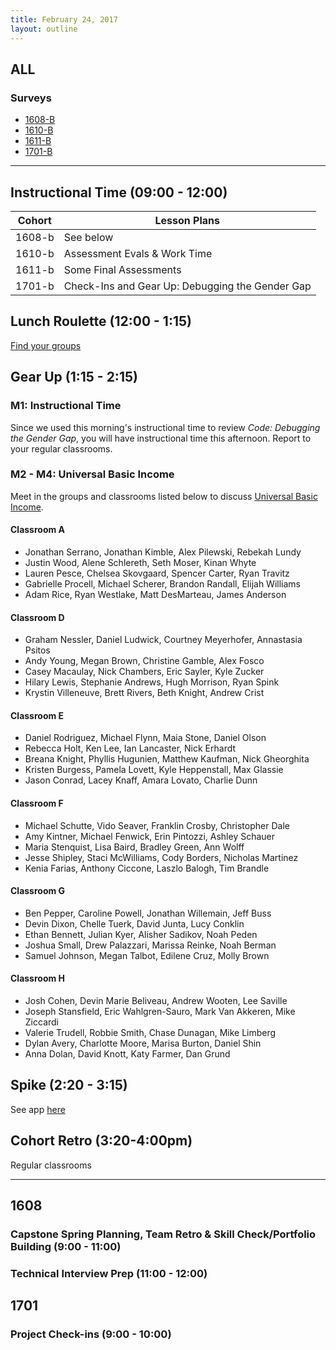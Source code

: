 ```yaml
---
title: February 24, 2017
layout: outline
---
```


## ALL

### Surveys
*   [1608-B]()
*   [1610-B]()
*   [1611-B]()
*   [1701-B]()

***

## Instructional Time (09:00 - 12:00)

| Cohort | Lesson Plans |
| ------ | ------------ |
| 1608-b | See below |
| 1610-b | Assessment Evals & Work Time |
| 1611-b | Some Final Assessments |
| 1701-b | Check-Ins and Gear Up: Debugging the Gender Gap |


## Lunch Roulette (12:00 - 1:15)

[Find your groups](https://github.com/turingschool/interdisciplinary-planning/blob/master/groups/20170224.markdown)

## Gear Up (1:15 - 2:15)

### M1: Instructional Time

Since we used this morning's instructional time to review _Code: Debugging the Gender Gap_, you will have instructional time this afternoon. Report to your regular classrooms.


### M2 - M4: Universal Basic Income

Meet in the groups and classrooms listed below to discuss [Universal Basic Income](https://github.com/turingschool/gear-up/blob/master/universal_basic_income.markdown).


#### Classroom A

*   Jonathan Serrano, Jonathan Kimble, Alex Pilewski, Rebekah Lundy
*   Justin Wood, Alene Schlereth, Seth Moser, Kinan Whyte
*   Lauren Pesce, Chelsea Skovgaard, Spencer Carter, Ryan Travitz
*   Gabrielle Procell, Michael Scherer, Brandon Randall, Elijah Williams
*   Adam Rice, Ryan Westlake, Matt DesMarteau, James Anderson


#### Classroom D

*   Graham Nessler, Daniel Ludwick, Courtney Meyerhofer, Annastasia Psitos
*   Andy Young, Megan Brown, Christine Gamble, Alex Fosco
*   Casey Macaulay, Nick Chambers, Eric Sayler, Kyle Zucker
*   Hilary Lewis, Stephanie Andrews, Hugh Morrison, Ryan Spink
*   Krystin Villeneuve, Brett Rivers, Beth Knight, Andrew Crist


#### Classroom E

*   Daniel Rodriguez, Michael Flynn, Maia Stone, Daniel Olson
*   Rebecca Holt, Ken Lee, Ian Lancaster, Nick Erhardt
*   Breana Knight, Phyllis Hugunien, Matthew Kaufman, Nick Gheorghita
*   Kristen Burgess, Pamela Lovett, Kyle Heppenstall, Max Glassie
*   Jason Conrad, Lacey Knaff, Amara Lovato, Charlie Dunn


#### Classroom F

*   Michael Schutte, Vido Seaver, Franklin Crosby, Christopher Dale
*   Amy Kintner, Michael Fenwick, Erin Pintozzi, Ashley Schauer
*   Maria Stenquist, Lisa Baird, Bradley Green, Ann Wolff
*   Jesse Shipley, Staci McWilliams, Cody Borders, Nicholas Martinez
*   Kenia Farias, Anthony Ciccone, Laszlo Balogh, Tim Brandle


#### Classroom G

*   Ben Pepper, Caroline Powell, Jonathan Willemain, Jeff Buss
*   Devin Dixon, Chelle Tuerk, David Junta, Lucy Conklin
*   Ethan Bennett, Julian Kyer, Alisher Sadikov, Noah Peden
*   Joshua Small, Drew Palazzari, Marissa Reinke, Noah Berman
*   Samuel Johnson, Megan Talbot, Edilene Cruz, Molly Brown


#### Classroom H

*   Josh Cohen, Devin Marie Beliveau, Andrew Wooten, Lee Saville
*   Joseph Stansfield, Eric Wahlgren-Sauro, Mark Van Akkeren, Mike Ziccardi
*   Valerie Trudell, Robbie Smith, Chase Dunagan, Mike Limberg
*   Dylan Avery, Charlotte Moore, Marisa Burton, Daniel Shin
*   Anna Dolan, David Knott, Katy Farmer, Dan Grund


## Spike (2:20 - 3:15)

See app [here](https://turing-fridays.firebaseapp.com/)

## Cohort Retro (3:20-4:00pm)

Regular classrooms

***

## 1608

### Capstone Spring Planning, Team Retro & Skill Check/Portfolio Building (9:00 - 11:00)

### Technical Interview Prep (11:00 - 12:00)

## 1701

### Project Check-ins (9:00 - 10:00)
